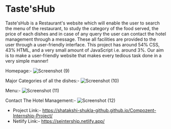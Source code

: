 # Taste'sHub
Taste'sHub is a Restaurant's website which will enable the user to search the menu of the restaurant, to study the category of the food served, the price of each dishes and in case of any query the user can contact the hotel management through a message. These all facilities are provided to the user through a user-friendly interface. This project has around 54% CSS, 43% HTML, and a very small amount of JavaScript i.e. around 3%. Our aim is to make a user-friendly website that makes every tedious task done in a very simple manner! 

Homepage:-
![Screenshot (9)](https://github.com/user-attachments/assets/8a4719dc-fc5a-4b03-b731-192efe46c03e)

Major Categories of all the dishes:-
![Screenshot (10)](https://github.com/user-attachments/assets/2f753663-d492-4de7-ac11-68e5d06e2e3c)

Menu:-
![Screenshot (11)](https://github.com/user-attachments/assets/00786d15-bf5a-425a-bd22-2f2f575cc5ca)

Contact The Hotel Management:-
![Screenshot (12)](https://github.com/user-attachments/assets/f4363628-ddbe-443a-a328-0810478b69a4)


* Project Link:- https://shatakshi-shukla-github.github.io/Compozent-Internship-Project/
* Netlify Link:- https://seintership.netlify.app/
